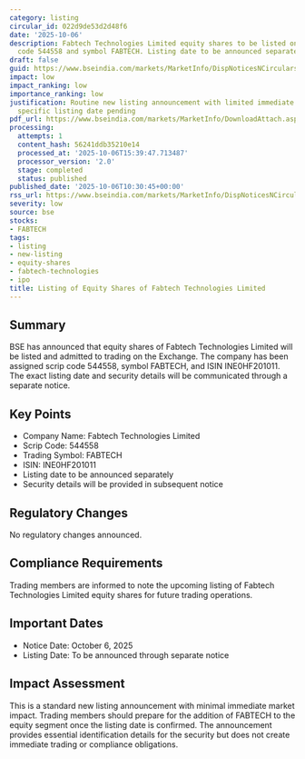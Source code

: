 ```yaml
---
category: listing
circular_id: 022d9de53d2d48f6
date: '2025-10-06'
description: Fabtech Technologies Limited equity shares to be listed on BSE with scrip
  code 544558 and symbol FABTECH. Listing date to be announced separately.
draft: false
guid: https://www.bseindia.com/markets/MarketInfo/DispNoticesNCirculars.aspx?Noticeid={EE007DB8-2564-4411-BAE5-9BE9C819C487}&noticeno=20251006-20&dt=10/06/2025&icount=20&totcount=64&flag=0
impact: low
impact_ranking: low
importance_ranking: low
justification: Routine new listing announcement with limited immediate market impact;
  specific listing date pending
pdf_url: https://www.bseindia.com/markets/MarketInfo/DownloadAttach.aspx?id=20251006-20&attachedId=
processing:
  attempts: 1
  content_hash: 56241ddb35210e14
  processed_at: '2025-10-06T15:39:47.713487'
  processor_version: '2.0'
  stage: completed
  status: published
published_date: '2025-10-06T10:30:45+00:00'
rss_url: https://www.bseindia.com/markets/MarketInfo/DispNoticesNCirculars.aspx?Noticeid={EE007DB8-2564-4411-BAE5-9BE9C819C487}&noticeno=20251006-20&dt=10/06/2025&icount=20&totcount=64&flag=0
severity: low
source: bse
stocks:
- FABTECH
tags:
- listing
- new-listing
- equity-shares
- fabtech-technologies
- ipo
title: Listing of Equity Shares of Fabtech Technologies Limited
---
```


## Summary

BSE has announced that equity shares of Fabtech Technologies Limited will be listed and admitted to trading on the Exchange. The company has been assigned scrip code 544558, symbol FABTECH, and ISIN INE0HF201011. The exact listing date and security details will be communicated through a separate notice.

## Key Points

- Company Name: Fabtech Technologies Limited
- Scrip Code: 544558
- Trading Symbol: FABTECH
- ISIN: INE0HF201011
- Listing date to be announced separately
- Security details will be provided in subsequent notice

## Regulatory Changes

No regulatory changes announced.

## Compliance Requirements

Trading members are informed to note the upcoming listing of Fabtech Technologies Limited equity shares for future trading operations.

## Important Dates

- Notice Date: October 6, 2025
- Listing Date: To be announced through separate notice

## Impact Assessment

This is a standard new listing announcement with minimal immediate market impact. Trading members should prepare for the addition of FABTECH to the equity segment once the listing date is confirmed. The announcement provides essential identification details for the security but does not create immediate trading or compliance obligations.